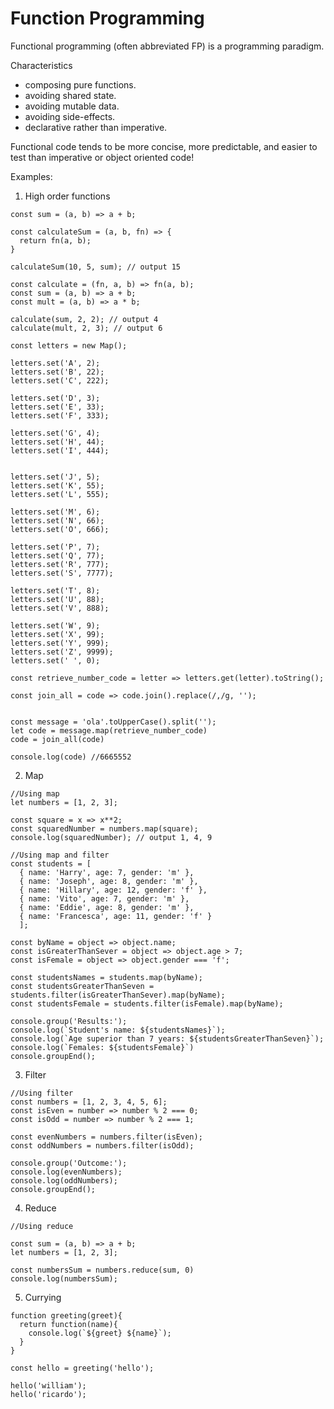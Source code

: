 # Function Programming
Functional programming (often abbreviated FP) is a programming paradigm. 

Characteristics
* composing pure functions.
* avoiding shared state.
* avoiding mutable data.
* avoiding side-effects. 
* declarative rather than imperative.

Functional code tends to be more concise, more predictable, and easier to test than imperative or object oriented code!

Examples:

1. High order functions
```
const sum = (a, b) => a + b;

const calculateSum = (a, b, fn) => {
  return fn(a, b);
}

calculateSum(10, 5, sum); // output 15
```


```
const calculate = (fn, a, b) => fn(a, b);
const sum = (a, b) => a + b;
const mult = (a, b) => a * b;

calculate(sum, 2, 2); // output 4
calculate(mult, 2, 3); // output 6
```


```
const letters = new Map();

letters.set('A', 2);
letters.set('B', 22);
letters.set('C', 222);

letters.set('D', 3);
letters.set('E', 33);
letters.set('F', 333);

letters.set('G', 4);
letters.set('H', 44);
letters.set('I', 444);


letters.set('J', 5);
letters.set('K', 55);
letters.set('L', 555);

letters.set('M', 6);
letters.set('N', 66);
letters.set('O', 666);

letters.set('P', 7);
letters.set('Q', 77);
letters.set('R', 777);
letters.set('S', 7777);

letters.set('T', 8);
letters.set('U', 88);
letters.set('V', 888);

letters.set('W', 9);
letters.set('X', 99);
letters.set('Y', 999);
letters.set('Z', 9999);
letters.set(' ', 0);

const retrieve_number_code = letter => letters.get(letter).toString();

const join_all = code => code.join().replace(/,/g, '');


const message = 'ola'.toUpperCase().split('');
let code = message.map(retrieve_number_code)
code = join_all(code)

console.log(code) //6665552
```


2. Map
```
//Using map
let numbers = [1, 2, 3];

const square = x => x**2;
const squaredNumber = numbers.map(square);
console.log(squaredNumber); // output 1, 4, 9
```


```
//Using map and filter
const students = [
  { name: 'Harry', age: 7, gender: 'm' },
  { name: 'Joseph', age: 8, gender: 'm' },
  { name: 'Hillary', age: 12, gender: 'f' },
  { name: 'Vito', age: 7, gender: 'm' },
  { name: 'Eddie', age: 8, gender: 'm' },
  { name: 'Francesca', age: 11, gender: 'f' }
  ];

const byName = object => object.name;
const isGreaterThanSever = object => object.age > 7;
const isFemale = object => object.gender === 'f';

const studentsNames = students.map(byName);
const studentsGreaterThanSeven = students.filter(isGreaterThanSever).map(byName);
const studentsFemale = students.filter(isFemale).map(byName);

console.group('Results:');
console.log(`Student's name: ${studentsNames}`);
console.log(`Age superior than 7 years: ${studentsGreaterThanSeven}`);
console.log(`Females: ${studentsFemale}`)
console.groupEnd();
```

3. Filter
```
//Using filter
const numbers = [1, 2, 3, 4, 5, 6];
const isEven = number => number % 2 === 0;
const isOdd = number => number % 2 === 1;

const evenNumbers = numbers.filter(isEven);
const oddNumbers = numbers.filter(isOdd);

console.group('Outcome:');
console.log(evenNumbers);
console.log(oddNumbers);
console.groupEnd();
```

4. Reduce
```
//Using reduce

const sum = (a, b) => a + b;
let numbers = [1, 2, 3];

const numbersSum = numbers.reduce(sum, 0)
console.log(numbersSum);
```

5. Currying
```
function greeting(greet){
  return function(name){
    console.log(`${greet} ${name}`);
  }
}

const hello = greeting('hello');

hello('william');
hello('ricardo');
```